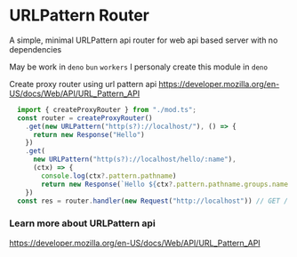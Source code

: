 # URLPattern Router
A simple, minimal URLPattern api router for web api based server with no dependencies

May be work in `deno` `bun` `workers`
I personaly create this module in `deno`

Create proxy router using url pattern api https://developer.mozilla.org/en-US/docs/Web/API/URL_Pattern_API

```ts
  import { createProxyRouter } from "./mod.ts";
  const router = createProxyRouter()
    .get(new URLPattern("http(s?)://localhost/"), () => {
      return new Response("Hello")
    })
    .get(
      new URLPattern("http(s?)://localhost/hello/:name"),
      (ctx) => {
        console.log(ctx?.pattern.pathname)
        return new Response(`Hello ${ctx?.pattern.pathname.groups.name || "Guest"}`)
    })
  const res = router.handler(new Request("http://localhost")) // GET / -> Hello
```
### Learn more about URLPattern api
https://developer.mozilla.org/en-US/docs/Web/API/URL_Pattern_API
